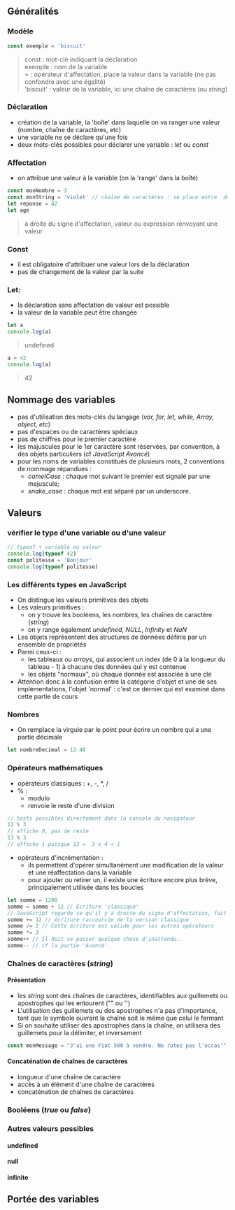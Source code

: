 ## Généralités
### Modèle
```javascript
const exemple = 'biscuit'
```
> const : mot-clé indiquant la déclaration\
> exemple : nom de la variable\
> = : opérateur d'affectation, place la valeur dans la variable (ne pas confondre avec une égalité)\
> 'biscuit' : valeur de la variable, ici une chaîne de caractères (ou *string*)
### Déclaration
- création de la variable, la 'boîte' dans laquelle on va ranger une valeur (nombre, chaîne de caractères, etc) 
- une variable ne se déclare qu'une fois
- deux mots-clés possibles pour déclarer une variable : *let* ou *const*
### Affectation
- on attribue une valeur à la variable (on la 'range' dans la boîte)
```javascript
const monNombre = 3         
const monString = 'violet' // chaîne de caractères : se place entre  des '' ou  des ""
let reponse = 42
let age
```
> à droite du signe d'affectation, valeur ou expression renvoyant une valeur
### Const
- il est obligatoire d'attribuer une valeur lors de la déclaration
- pas de changement de la valeur par la suite
### Let: 
- la déclaration sans affectation de valeur est possible
- la valeur de la variable peut être changée
```javascript
let a
console.log(a)
```
>  undefined
```javascript
a = 42
console.log(a)
```
> 42

## Nommage des variables
- pas d'utilisation des mots-clés du langage (*var, for, let, while, Array, object, etc*)
- pas d'espaces ou de caractères spéciaux
- pas de chiffres pour le premier caractère
- les majuscules pour le 1er caractère sont réservées, par convention, à des objets particuliers (cf *JavaScript Avancé*)
- pour les noms de variables constitués de plusieurs mots, 2 conventions de nommage répandues :
    - *camelCase* : chaque mot suivant le premier est signalé par une majuscule;
    - *snake_case* : chaque mot est séparé par un underscore.
## Valeurs
### vérifier le type d'une variable ou d'une valeur
```javascript
// typeof + variable ou valeur
console.log(typeof 42)
const politesse = 'Bonjour'
console.log(typeof politesse)
```
### Les différents types en JavaScript
- On distingue les valeurs primitives des objets 
- Les valeurs primitives :
    - on y trouve les booléens, les nombres, les chaînes de caractère (*string*)
    - on y range également *undefined*, *NULL*, *Infinity* et *NaN*
- Les objets représentent des structures de données définis par un ensemble de propriétés 
- Parmi ceux-ci :
    - les tableaux ou *arrays*, qui associent un index (de 0 à la longueur du tableau - 1) à chacune des données qui y est contenue
    - les objets "normaux", où chaque donnée est associée à une clé
- Attention donc à la confusion entre la catégorie d'objet et une de ses implémentations, l'objet 'normal' : c'est ce dernier qui est examiné dans cette partie de cours

### Nombres
- On remplace la virgule par le point pour écrire un nombre qui a une partie décimale
```javascript
let nombreDecimal = 12.48
```
### Opérateurs mathématiques
- opérateurs classiques : +, -, *, /
- % :
    - modulo
    - renvoie le reste d'une division
```javascript
// tests possibles directement dans la console du navigateur
12 % 3
// affiche 0, pas de reste
13 % 3
// affiche 1 puisque 13 =  3 x 4 + 1
```
- opérateurs d'incrémentation :
    - ils permettent d'opérer simultanément une modification de la valeur et une réaffectation dans la variable
    - pour ajouter ou retirer un, il existe une écriture encore plus brève, principalement utilisée dans les boucles
```javascript
let somme = 1200
somme = somme + 12 // Écriture 'classique'
// JavaScript regarde ce qu'il y a droite du signe d'affectation, fait le calcul et réaffecte le résultat à gauche du signe d'affectation
somme += 12 // écriture raccourcie de la version classique
somme /= 2 // Cette écriture est valide pour les autres opérateurs
somme *= 3
somme++ // Il doit se passer quelque chose d'inattendu..
somme-- // cf la partie 'Avancé'
```
### Chaînes de caractères (*string*)
#### Présentation
- les *string* sont des chaînes de caractères, identifiables aux guillemets ou apostrophes qui les entourent ("" ou '')
- L'utilisation des guillemets ou des apostrophes n'a pas d'importance, tant que le symbole ouvrant la chaîne soit le même que celui le fermant
- Si on souhaite utiliser des apostrophes dans la chaîne, on utilisera des guillemets pour la délimiter, et inversement
```javascript
const monMessage = "J'ai une Fiat 500 à vendre. Ne ratez pas l'occas'"
```
#### Concaténation de chaînes de caractères
- longueur d'une chaîne de caractère
- accès à un élément d'une chaîne de caractères
- concaténation de chaînes de caractères
### Booléens (*true* ou *false*)

### Autres valeurs possibles
#### undefined
#### null
#### infinite

## Portée des variables

